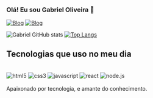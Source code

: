 
### Olá! Eu sou Gabriel Oliveira 🤚

[![Blog](https://img.shields.io/website?label=Portfolio&style=for-the-badge&url=https://gabriellshi.github.io/portifolio/)](https://gabriellshi.github.io/portifolio/) 
[![Blog](https://img.shields.io/badge/LinkedIn-0077B5?style=for-the-badge&logo=linkedin&logoColor=white)](https://www.linkedin.com/in/gabriel-ferreira-santos/)

![Gabriel GitHub stats](https://github-readme-stats.vercel.app/api?username=GabriellShi&show_icons=true&theme=radical) 
[![Top Langs](https://github-readme-stats.vercel.app/api/top-langs/?username=GabriellShi&layout=compact)](https://github.com/anuraghazra/github-readme-stats)

## Tecnologias que uso no meu dia

<div style="display: inline_block"><br/>
<img align="center" alt='html5' src="https://img.shields.io/badge/HTML5-E34F26?style=for-the-badge&logo=html5&logoColor=white " />
<img align="center" alt='css3' src="https://img.shields.io/badge/CSS3-1572B6?style=for-the-badge&logo=css3&logoColor=whiteb " />
<img align="center" alt='javascript' src="https://img.shields.io/badge/JavaScript-F7DF1E?style=for-the-badge&logo=javascript&logoColor=black " />
<img align="center" alt='react' src="https://img.shields.io/badge/React-20232A?style=for-the-badge&logo=react&logoColor=61DAFB " />
<img align="center" alt='node.js' src="https://img.shields.io/badge/Node.js-43853D?style=for-the-badge&logo=node.js&logoColor=white " />
</div>

<br/>
Apaixonado por tecnologia, e amante do conhecimento.
